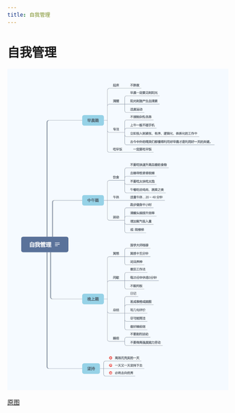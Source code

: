 ```yaml
---
title: 自我管理
---
```


# 自我管理
![](https://github.com/yuhongjing/img-folder/raw/master/img/blog2/mindmap/%E8%87%AA%E6%88%91%E7%AE%A1%E7%90%86.png)

[原图](https://github.com/yuhongjing/img-folder/raw/master/img/blog2/mindmap/%E8%87%AA%E6%88%91%E7%AE%A1%E7%90%86.png)
